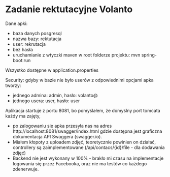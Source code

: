 # Zadanie rektutacyjne Volanto

Dane apki:
  - baza danych posgresql
  - nazwa bazy: rektutacja
  - user: rekrutacja
  - bez hasła
  - uruchamianie z wtyczki maven w root folderze projektu: mvn spring-boot:run
  
Wszystko dostępne w application.properties

Security: gdyby w bazie nie było userów z odpowiednimi opcjami apka tworzy:
  - jednego admina: admin, hasło: volanto@
  - jednego usera: user, hasło: user

Aplikacja startuje z portu 8081, bo pomyślałem, że domyślny port tomcata każdy ma zajęty,
  - po zalogowaniu sie apka przesyła nas na adres http://localhost:8081/swagger/index.html
gdzie dostępna jest graficzna dokumentacja API Swaggera (swagger.io).
  - Miałem kłopoty z uploadem zdjęć, teoretycznie powinien on działać, controllery są zaimplementowane (/api/contacs/{id}/file - dla dodawania zdjęć)
 - Backend nie jest wykonany w 100% - brakło mi czasu na implementacje logowania się przez Facebooka, oraz nie ma testów co każdego zdenerwuje.
